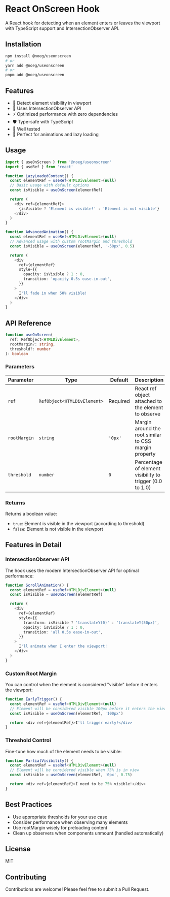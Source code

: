 # React OnScreen Hook

A React hook for detecting when an element enters or leaves the viewport with TypeScript support and IntersectionObserver API.

## Installation

```bash
npm install @noeg/useonscreen
# or
yarn add @noeg/useonscreen
# or
pnpm add @noeg/useonscreen
```

## Features

- 👀 Detect element visibility in viewport
- 🎯 Uses IntersectionObserver API
- ⚡️ Optimized performance with zero dependencies
- 🛡️ Type-safe with TypeScript
- 🧪 Well tested
- 🎨 Perfect for animations and lazy loading

## Usage

```typescript
import { useOnScreen } from '@noeg/useonscreen'
import { useRef } from 'react'

function LazyLoadedContent() {
  const elementRef = useRef<HTMLDivElement>(null)
  // Basic usage with default options
  const isVisible = useOnScreen(elementRef)

  return (
    <div ref={elementRef}>
      {isVisible ? 'Element is visible!' : 'Element is not visible'}
    </div>
  )
}

function AdvancedAnimation() {
  const elementRef = useRef<HTMLDivElement>(null)
  // Advanced usage with custom rootMargin and threshold
  const isVisible = useOnScreen(elementRef, '-50px', 0.5)

  return (
    <div
      ref={elementRef}
      style={{
        opacity: isVisible ? 1 : 0,
        transition: 'opacity 0.5s ease-in-out',
      }}
    >
      I'll fade in when 50% visible!
    </div>
  )
}
```

## API Reference

```typescript
function useOnScreen(
  ref: RefObject<HTMLDivElement>,
  rootMargin?: string,
  threshold?: number
): boolean
```

### Parameters

| Parameter    | Type                        | Default  | Description                                              |
| ------------ | --------------------------- | -------- | -------------------------------------------------------- |
| `ref`        | `RefObject<HTMLDivElement>` | Required | React ref object attached to the element to observe      |
| `rootMargin` | `string`                    | `'0px'`  | Margin around the root similar to CSS margin property    |
| `threshold`  | `number`                    | `0`      | Percentage of element visibility to trigger (0.0 to 1.0) |

### Returns

Returns a boolean value:

- `true`: Element is visible in the viewport (according to threshold)
- `false`: Element is not visible in the viewport

## Features in Detail

### IntersectionObserver API

The hook uses the modern IntersectionObserver API for optimal performance:

```typescript
function ScrollAnimation() {
  const elementRef = useRef<HTMLDivElement>(null)
  const isVisible = useOnScreen(elementRef)

  return (
    <div
      ref={elementRef}
      style={{
        transform: isVisible ? 'translateY(0)' : 'translateY(50px)',
        opacity: isVisible ? 1 : 0,
        transition: 'all 0.5s ease-in-out',
      }}
    >
      I'll animate when I enter the viewport!
    </div>
  )
}
```

### Custom Root Margin

You can control when the element is considered "visible" before it enters the viewport:

```typescript
function EarlyTrigger() {
  const elementRef = useRef<HTMLDivElement>(null)
  // Element will be considered visible 100px before it enters the viewport
  const isVisible = useOnScreen(elementRef, '100px')

  return <div ref={elementRef}>I'll trigger early!</div>
}
```

### Threshold Control

Fine-tune how much of the element needs to be visible:

```typescript
function PartialVisibility() {
  const elementRef = useRef<HTMLDivElement>(null)
  // Element will be considered visible when 75% is in view
  const isVisible = useOnScreen(elementRef, '0px', 0.75)

  return <div ref={elementRef}>I need to be 75% visible!</div>
}
```

## Best Practices

- Use appropriate thresholds for your use case
- Consider performance when observing many elements
- Use rootMargin wisely for preloading content
- Clean up observers when components unmount (handled automatically)

## License

MIT

## Contributing

Contributions are welcome! Please feel free to submit a Pull Request.
